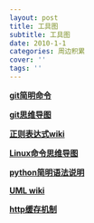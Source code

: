 ```yaml
---
layout: post
title: 工具图
subtitle: 工具图
date: 2010-1-1
categories: 周边积累
cover: ''
tags: ''
---
```


**[git简明命令](../images/2000/tools/git_simple.jpg)**

**[git思维导图](../images/2000/tools/git_mind.jpg)**

**[正则表达式wiki](../images/2000/tools/regular_expression.jpg)**

**[Linux命令思维导图](../images/2000/tools/git_mind.jpg)**

**[python简明语法说明](../images/2000/tools/python_grammar.png)**

**[UML wiki](../images/2000/tools/uml.gif)**

**[http缓存机制](../images/2000/tools/http_cache.png)**
